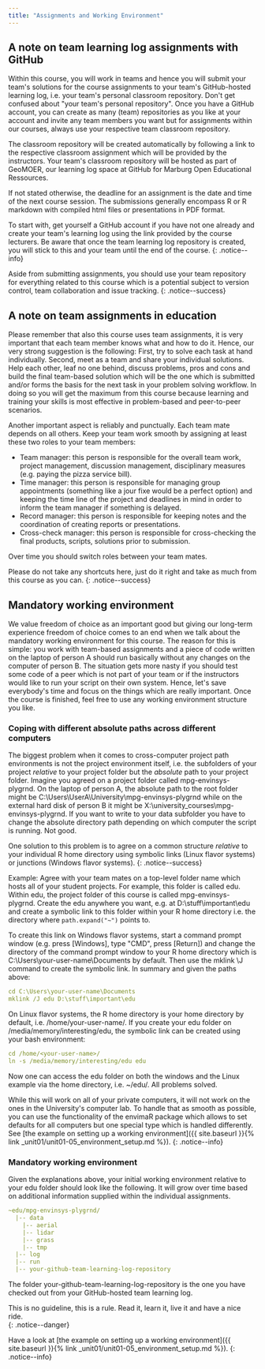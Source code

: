 ```yaml
---
title: "Assignments and Working Environment"
---
```


## A note on team learning log assignments with GitHub

Within this course, you will work in teams and hence you will submit your team's solutions for the course assignments to your team's GitHub-hosted learning log, i.e. your team's personal classroom repository. Don't get confused about "your team's personal repository". Once you have a GitHub account, you can create as many (team) repositories as you like at your account and invite any team members you want but for assignments within our courses, always use your respective team classroom repository. 

The classroom repository will be created automatically by following a link to the respective classroom assignment which will be provided by the instructors. Your team's classroom repository will be hosted as part of GeoMOER, our learning log space at GitHub for Marburg Open Educational Ressources.

If not stated otherwise, the deadline for an assignment is the date and time of the next course session. The submissions generally encompass R or R markdown with compiled html files or presentations in PDF format.

To start with, get yourself a GitHub account if you have not one already and create your team's learning log using the link provided by the course lecturers. Be aware that once the team learning log repository is created, you will stick to this and your team until the end of the course.
{: .notice--info}

Aside from submitting assignments, you should use your team repository for everything related to this course which is a potential subject to version control, team collaboration and issue tracking.
{: .notice--success}



## A note on team assignments in education
Please remember that also this course uses team assignments, it is very important that each team member knows what and how to do it. Hence, our very strong suggestion is the following: First, try to solve each task at hand individually. Second, meet as a team and share your individual solutions. Help each other, leaf no one behind, discuss problems, pros and cons and build the final team-based solution which will be the one which is submitted and/or forms the basis for the next task in your problem solving workflow. In doing so you will get the maximum from this course because learning and training your skills is most effective in problem-based and peer-to-peer scenarios.

Another important aspect is reliably and punctually. Each team mate depends on all others. Keep your team work smooth by assigning at least these two roles to your team members:
  
  * Team manager: this person is responsible for the overall team work, project management, discussion management, disciplinary measures (e.g. paying the pizza service bill).
  * Time manager: this person is responsible for managing group appointments (something like a jour fixe would be a perfect option) and keeping the time line of the project and deadlines in mind in order to inform the team manager if something is delayed.
  * Record manager: this person is responsible for keeping notes and the coordination of creating reports or presentations.
  * Cross-check manager: this person is responsible for cross-checking the final products, scripts, solutions prior to submission.

Over time you should switch roles between your team mates.

Please do not take any shortcuts here, just do it right and take as much from this course as you can.
{: .notice--success}


## Mandatory working environment
We value freedom of choice as an important good but giving our long-term experience freedom of choice comes to an end when we talk about the mandatory working environment for this course. The reason for this is simple: you work with team-based assignments and a piece of code written on the laptop of person A should run basically without any changes on the computer of person B. The situation gets more nasty if you should test some code of a peer which is not part of your team or if the instructors would like to run your script on their own system. Hence, let's save everybody's time and focus on the things which are really important. Once the course is finished, feel free to use any working environment structure you like.

### Coping with different absolute paths across different computers
The biggest problem when it comes to cross-computer project path environments is not the project environment itself, i.e. the subfolders of your project *relative* to your project folder but the *absolute* path to your project folder. Imagine you agreed on a project folder called mpg-envinsys-plygrnd. On the laptop of person A, the absolute path to the root folder might be C:\Users\UserA\University\mpg-envinsys-plygrnd while on the external hard disk of person B it might be X:\university_courses\mpg-envinsys-plygrnd. If you want to write to your data subfolder you have to change the absolute directory path depending on which computer the script is running. Not good.

One solution to this problem is to agree on a common structure *relative* to your individual R home directory using symbolic links (Linux flavor systems) or junctions (Windows flavor systems).
{: .notice--success}

Example: Agree with your team mates on a top-level folder name which hosts all of your student projects. For example, this folder is called edu. Within edu, the project folder of this course is called mpg-envinsys-plygrnd. Create the edu anywhere you want, e.g. at D:\stuff\important\edu and create a symbolic link to this folder within your R home directory i.e. the directory where `path.expand("~")` points to.

To create this link on Windows flavor systems, start a command prompt window (e.g. press [Windows], type "CMD", press [Return]) and change the directory of the command prompt window to your R home directory which is C:\Users\your-user-name\Documents by default. Then use the mklink \J command to create the symbolic link. In summary and given the paths above:

```yaml
cd C:\Users\your-user-name\Documents
mklink /J edu D:\stuff\important\edu
```

On Linux flavor systems, the R home directory is your home directory by default, i.e. /home/your-user-name/. If you create your edu folder on /media/memory/interesting/edu, the symbolic link can be created using your bash environment:
```yaml
cd /home/<your-user-name>/
ln -s /media/memory/interesting/edu edu
```
Now one can access the edu folder on both the windows and the Linux example via the home directory, i.e. ~/edu/. All problems solved.


While this will work on all of your private computers, it will not work on the ones in the University's computer lab. To handle that as smooth as possible, you can use the functionality of the envimaR package which allows to set defaults for all computers but one special type which is handled differently. See [the example on setting up a working environment]({{ site.baseurl }}{% link _unit01/unit01-05_environment_setup.md %}).
{: .notice--info}

### Mandatory working environment
Given the explanations above, your initial working environment relative to your edu folder should look like the following. It will grow over time based on additional information supplied within the individual assignments. 
```yaml
~edu/mpg-envinsys-plygrnd/
  |-- data
    |-- aerial
    |-- lidar
    |-- grass
    |-- tmp
  |-- log
  |-- run
  |-- your-github-team-learning-log-repository
```
The folder your-github-team-learning-log-repository is the one you have checked out from your GitHub-hosted team learning log.

This is no guideline, this is a rule. Read it, learn it, live it and have a nice ride.  
{: .notice--danger}

Have a look at [the example on setting up a working environment]({{ site.baseurl }}{% link _unit01/unit01-05_environment_setup.md %}).
{: .notice--info}

